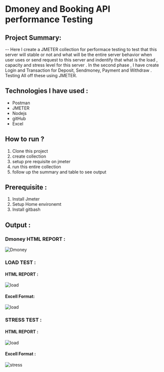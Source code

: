 # Dmoney and Booking API performance Testing 

## Project Summary: 
-- Here I create a JMETER collection for performace testing to test that this server will stable or not and what will be the entire server behavior when user uses or send request to this server and indentify that what is the load , capacity and stress level for this server . In the second phase , I have create Login  and Transaction for Deposit, Sendmoney, Payment and Withdraw . Testing All off these using JMETER.

## Technologies I have used :
- Postman
- JMETER
- Nodejs
- gitHub
- Excel
  
## How to run ?
1. Clone this project
2. create collection
3. setup pre requisite on jmeter
4. run this entire collection
5. follow up the summary and table to see output

## Prerequisite :
1. Install Jmeter
2. Setup Home environemt
3. Install gitbash

## Output :

### Dmoney HTML REPORT :
![Dmoney](https://github.com/user-attachments/assets/3c8a227d-54be-4008-9132-9ece16ee7483)


### LOAD TEST :

#### HTML REPORT :
![load](https://github.com/user-attachments/assets/cb94598b-19f3-42c9-a16e-fe7233b878ee)
#### Excell Format:
![load](https://github.com/user-attachments/assets/822919ed-512c-41d6-a8b5-ed7a3362bea7)


### STRESS TEST :

#### HTML REPORT :
 ![load](https://github.com/user-attachments/assets/6a85e5da-48d3-4309-9895-3873c240e17d)
#### Excell Format :
![stress](https://github.com/user-attachments/assets/9f64a6db-d2d3-4234-8091-820b935b7fb8)




